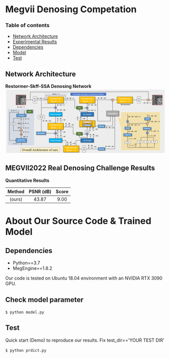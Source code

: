 # Megvii Denosing Competation

### Table of contents
  * [Network Architecture](#network)
  * [Experimental Results](#result)
  * [Dependencies](#dependencies)
  * [Model](#model)
  * [Test](#test)
  
<a id="network"></a>
## Network Architecture
**Restormer-Skff-SSA Denosing Network**  
![](network.png)

<a id="result"></a>
## MEGVII2022 Real Denosing Challenge Results  
**Quantitative Results**  

 Method | PSNR (dB) | Score
 :---------------:|:----------:|:---------:
 (ours) | 43.87 | 9.00

<a id="dependencies"></a>
# About Our Source Code & Trained Model
## Dependencies
  * Python==3.7
  * MegEngine==1.8.2
  
Our code is tested on Ubuntu 18.04 environment with an NVIDIA RTX 3090 GPU.

<a id="model"></a>
## Check model parameter
`$ python model.py`

<a id="test"></a>
## Test
Quick start (Demo) to reproduce our results.
Fix test_dir=='YOUR TEST DIR'

`$ python prdict.py`

